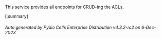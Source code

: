 






This service provides all endpoints for CRUD-ing the ACLs.

[:summary]

###### Auto generated by Pydio Cells Enterprise Distribution v4.3.2-rc2 on 6-Dec-2023
